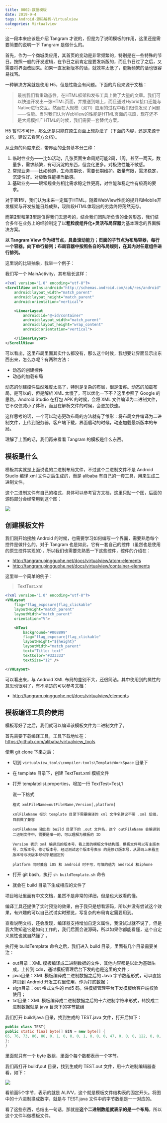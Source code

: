 ```yaml
---
title: 0002-数据模板
date: 2019-9-4
tags: Android-源码解析-Virtualview
categories: Virtualview
---
```


这一段本来应该是介绍 Tangram 才说的，但是为了说明模板的作用，这里还是需要简要的说明一下 Tangram 是做什么的。

首先，作为一个商城类应用，其首页的变动是非常频繁的，特别是在一些特殊的节日。按照一般的开发逻辑，在节日之前肯定是要发新版的，而且节日过了之后，又需要将界面改回来。如果一直发新版本的话，就效率太低了，更新频繁的话也很容易找骂。

一种解决方案就是使用 H5，但是性能会有问题。下面的片段来源于文档：

> 最初我们看重动态性，在HTML框架和发布工具上做了大量的文章。我们可以快速开发出一张HTML页面，并推送到端上，而且通过Hybrid接口还能与Native进行交互。然而在大规模（双11）应用的过程中我们很快发现了问题——性能。当时我们认为WebView的性能是HTML页面的瓶颈，现在还不是大规模推广HTML的时候，我们需要一套替代方案。

H5 暂时不可行，那么还是只能在原生页面上想办法了（下面的内容，还是来源于文档，建议去看官方文档）。

从业务的角度来说，带界面的业务基本分三种：

1. 临时性业务——比如活动，几张页面生命周期可能2周，1周，甚至一两天。数量多，需求频繁，有可沉淀的东西，但变化更多。对极致性能不敏感。
2. 常规业务——比如频道，生命周期长，需要长期维护。数量有限，需求稳定，沉淀性好。对极致性能相当敏感。
3. 基础业务——跟常规业务相比需求稳定性更高，对性能和稳定性有极高的要求。

对于第**1**型，我们认为未来一定属于HTML，随着WebView性能的提升和Mobile开发框架与开发技能日趋成熟，现阶段HTML体现出的劣势终将荡然无存。

而第**2**型和第**3**型是值得我们去思考的，结合我们团队所负责的业务形态，我们结合多年在业务上的经验制定了以**粗粒度组件化+灵活布局容器**为基本理念的界面解决方案。

**以 Tangram View 作为根节点，具备滚动能力；页面的子节点为布局容器，每行一个容器，向下单行排列；布局容器中按照各自的布局规则，在其内对任意组件进行排列。**

这里说的比较抽象，我举一个例子：

我们写一个 MainActivity，其布局长这样：

```xml
<?xml version="1.0" encoding="utf-8"?>
<ScrollView xmlns:android="http://schemas.android.com/apk/res/android"
    android:layout_width="match_parent"
    android:layout_height="match_parent"
    android:orientation="vertical">

    <LinearLayout
        android:id="@+id/container"
        android:layout_width="match_parent"
        android:layout_height="wrap_content"
        android:orientation="vertical">

    </LinearLayout>
</ScrollView>
```

可以看出，这里布局里面其实什么都没有，那么这个时候，我想要让界面显示出东西出来，怎么办呢？有两种方法：

- 动态的创建控件
- 动态的加载布局

动态的创建控件显然难度太高了，特别是复杂的布局，很是蛋疼。动态的加载布局，是可以的，但是解析 XML 太慢了，可以优化一下不？这里参照了 Google 的思路，Android Studio 在打包 APK 的时候，会将 XML 文件编译为二进制文件，它不仅仅减小了体积，而且在解析文件的时候，会更加快速。

这样思考的话，一个可以动态更改布局的方法就有了雏形：将布局文件编译为二进制文件，上传到服务器，客户端下载，界面启动的时候，动态加载最新版本的布局。

理解了上面的话，我们再来看看 Tangram 的模板是什么东西。



## 模板是什么

模板其实就是上面说说的二进制布局文件，不过这个二进制文件不是 Android Studio 编译 xml 文件之后生成的，而是 alibaba 有自己的一套工具，用来生成二进制文件。

这个二进制文件有自己的格式，具体可以参考官方文档，这里只贴一个图，后面的源码部分会经常用到这个图：

![](https://gw.alicdn.com/tfs/TB1H9.tg8fH8KJjy1XbXXbLdXXa-1270-300.jpg)



## 创建模板文件

我们刚开始接触 Android 的时候，也需要学习如何编写一个界面，需要熟悉每个控件是做什么的。对于 Tangram 也是如此，它有一套自己的控件（虽然也是使用的原生控件实现的），所以我们也需要先熟悉一下这些控件，控件的介绍在：

- http://tangram.pingguohe.net/docs/virtualview/atom-elements
- http://tangram.pingguohe.net/docs/virtualview/container-elements

这里举一个简单的例子：

> TextTest.xml

```xml
<?xml version="1.0" encoding="utf-8"?>
<VHLayout
    flag="flag_exposure|flag_clickable"
    layoutHeight="match_parent"
    layoutWidth="match_parent"
    orientation="V">

    <NText
        background="#008899"
        flag="flag_exposure|flag_clickable"
        layoutHeight="${height}"
        layoutWidth="match_parent"
        text="Title: text"
        textColor="#333333"
        textSize="12" />

</VHLayout>
```

可以看出来，与 Android XML 布局的差别不大，还很简洁。其中使用到的属性的意思也很明了，有不清楚的可以参考文档：

- http://tangram.pingguohe.net/docs/virtualview/elements

## 模板编译工具的使用

模板写好了之后，我们就可以编译该模板文件为二进制文件了。

首先需要下载编译工具，工具下载地址在：https://github.com/alibaba/virtualview_tools

使用 git clone 下来之后：

- 切到 `virtualview_tools\compiler-tools\TemplateWorkSpace` 目录下

- 在 template 目录下，创建 TextTest.xml 模板文件

- 打开 templatelist.properties，增加一行  TextTest=Test,1

  说一下格式

  ```
  格式 xmlFileName=outFileName,Version[,platform]
  
  xmlFileName 标识 template 目录下需要编译的 xml 文件名建议不带 .xml 后缀，目前做了兼容
  
  outFileName 输出到 build 目录下的 .out 文件名，这个 outFileName 会编译到二进制文件中，需要是唯一的，可以理解为模板的 ID
  
  Version 表示 xml 编译后的版本号，看上面的模板文件结构图，模板文件可以有主版本号，次版本号，修订版本号，经过测试这个版本号表示 的是修订版本号，从源码上来看主版本号与次版本号似乎是固定的
  
  platform 同时兼容 iOS 和 android 时不写，可填的值为 android 和iphone
  ```

- 打开 git bash，执行 `sh buildTemplate.sh` 命令

- 就会在 build 目录下生成相应的文件了

项目地址里面有中文文档，虽然不是非常的详细，但是也大致看的懂。

编译工具还提供了实时预览的效果，由于我只是想看源码，所以并没有尝试这个效果，有兴趣的可以自己试试实时预览，写复杂的布局肯定需要用到。

查看说明文档，还会发现，编译器支持增加自定义属性，我没试过就不说了，但是我大致知道它是如何工作的，我们后面会说源码，所以如果你都能看懂，这个自定义属性也就自然懂了 。

执行完 buildTemplate 命令之后，我们进入 build 目录，里面有几个目录需要关注：

- out目录：XML 模板编译成二进制数据的文件，其他内容都是以此为基础生成，上传到 cdn，通过模板管理后台下发的也是这里的文件；
- java目录：XML 模板编译成二进制数据之后的 Java 字节数组形式，可以直接拷贝到 Android 开发工程里使用，作为打底数据；
- sign目录：out 格式文件的 md5 码，供模板管理平台下发模板给客户端校验使用；
- txt目录：XML 模板编译成二进制数据之后的十六进制字符串形式，转换成二进制数据就是 java 目录下的字节数组

我们打开 build\java 目录，找到生成的 TEST.java 文件，打开后如下：

```java
public class TEST{
public static final byte[] BIN = new byte[] {
65, 76, 73, 86, 86, 0, 1, 0, 0, 0, 1, 0, 0, 0, 47, 0, 0, 0, 122, 0, 0, 0, -87, 0, 0, 0, 32, 0, 0, 0, -51, 0, 0, 0, 0, 0, 0, 0, -47, 0, 0, 0, 0, 0, 1, 0, 0, 0, 0, 0, 1, 0, 4, 84, 101, 115, 116, 0, 110, 0, 0, 2, 4, -86, 50, -11, -48, 0, 0, 0, 0, 0, 47, -1, 108, 0, 0, 0, 48, 92, -43, -16, -15, -1, -1, -1, -1, 119, 112, -84, -68, -1, -1, -1, -1, 0, 0, 0, 0, 0, 0, 0, 0, 7, 5, -60, 45, 58, -50, 0, 0, 0, 12, 0, 47, -1, 108, 0, 0, 0, 48, -80, -104, 85, 46, -1, 0, -120, -103, 119, 112, -84, -68, -1, -1, -1, -1, -64, -101, 46, 54, -1, 51, 51, 51, 0, 0, 0, 2, 92, -43, -16, -15, -14, -87, -65, 127, 0, 54, 69, 45, 82, -14, -15, -117, 0, 0, 1, 1, 0, 0, 0, 2, 82, -14, -15, -117, 0, 11, 84, 105, 116, 108, 101, 58, 32, 116, 101, 120, 116, -14, -87, -65, 127, 0, 9, 36, 123, 104, 101, 105, 103, 104, 116, 125, 0, 0, 0, 0, 
};
}
```

里面就只有一个 byte 数组，里面个每个数都表示一个字节。

我们再打开 build\out 目录，找到生成的 TEST.out 文件，用十六进制编辑器查看，如下：

![](https://github.com/aprz512/pic4aprz512/blob/master/Blog/Android-%E6%BA%90%E7%A0%81%E8%A7%A3%E6%9E%90/Virtualview/1.png?raw=true)

看前面5个字节，表示的就是 ALIVV，这个就是模板文件结构表的固定开头。将图中的十六进制换成数字，就是与 TEST.java 文件中的字节数组是一一对应的。

看了这些东西，总结出一句话，那就是**这个二进制数组就表示的是一个布局**，所以这个文件叫做模板文件。

